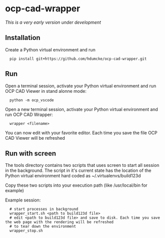 # ocp-cad-wrapper

*This is a very early version under development*

## Installation

Create a Python virtual environment and run

```
  pip install git+https://github.com/hdumcke/ocp-cad-wrapper.git
```

## Run

Open a terminal session, activate your Python virtual environment and run OCP CAD Viewer in stand alonne mode:

```
  python -m ocp_vscode
```

Open a new terminal session, activate your Python virtual environment and run OCP CAD Wrapper:

```
  wrapper <filename>
```

You can now edit <filename> with your favorite editor. Each time you save the file OCP CAD Viewer will be refreshed

## Run with screen

The tools directory contains two scripts that uses screen to start all session in the background. The script in it's current state has the location of the Python virtual environment hard coded as ~/.virtualenvs/build123d

Copy these two scripts into your execution path (like /usr/local/bin for example)

Example session:

```
  # start processes in background
  wrapper_start.sh <path to build123d file>
  # edit <path to build123d file> and save to disk. Each time you save the web page with the rendering will be refreshed
  # to tear down the environment
  wrapper_stop.sh
  
